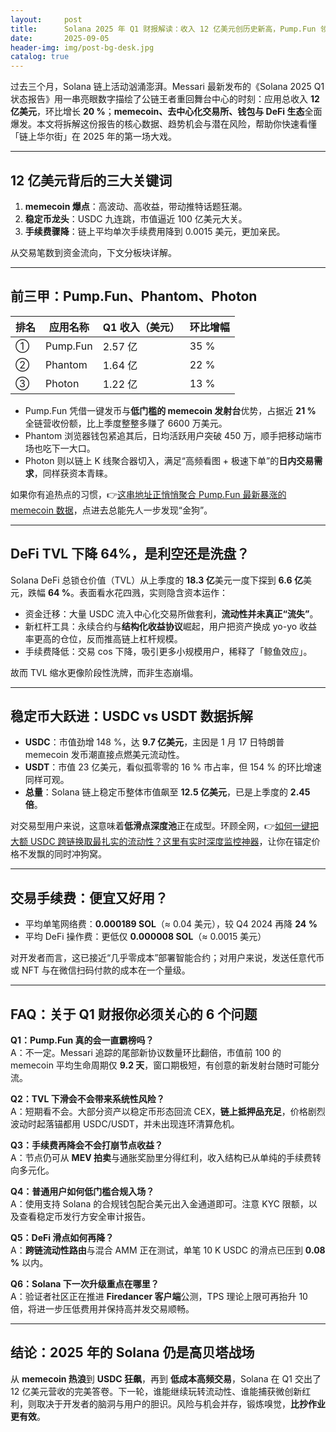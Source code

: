 ```yaml
---
layout:     post
title:      Solana 2025 年 Q1 财报解读：收入 12 亿美元创历史新高，Pump.Fun 领跑
date:       2025-09-05
header-img: img/post-bg-desk.jpg
catalog: true
---
```


过去三个月，Solana 链上活动汹涌澎湃。Messari 最新发布的《Solana 2025 Q1 状态报告》用一串亮眼数字描绘了公链王者重回舞台中心的时刻：应用总收入 **12 亿美元**，环比增长 **20 %**；**memecoin、去中心化交易所、钱包与 DeFi 生态**全面爆发。本文将拆解这份报告的核心数据、趋势机会与潜在风险，帮助你快速看懂「链上华尔街」在 2025 年的第一场大戏。

---

## 12 亿美元背后的三大关键词

1. **memecoin 爆点**：高波动、高收益，带动推特话题狂潮。  
2. **稳定币龙头**：USDC 九连跳，市值逼近 100 亿美元大关。  
3. **手续费骤降**：链上平均单次手续费用降到 0.0015 美元，更加亲民。

从交易笔数到资金流向，下文分板块详解。

---

## 前三甲：Pump.Fun、Phantom、Photon

| 排名 | 应用名称 | Q1 收入（美元） | 环比增幅 |
| --- | --- | --- | --- |
| ① | Pump.Fun | 2.57 亿 | 35 % |
| ② | Phantom | 1.64 亿 | 22 % |
| ③ | Photon | 1.22 亿 | 13 % |

- Pump.Fun 凭借一键发币与**低门槛的 memecoin 发射台**优势，占据近 **21 %** 全链营收份额，比上季度整整多赚了 6600 万美元。  
- Phantom 浏览器钱包紧追其后，日均活跃用户突破 450 万，顺手把移动端市场也吃下一大口。  
- Photon 则以链上 K 线聚合器切入，满足“高频看图 + 极速下单”的**日内交易需求**，同样获资本青睐。

如果你有追热点的习惯，👉[这串地址正悄悄聚合 Pump.Fun 最新暴涨的 memecoin 数据](https://okxdog.com/)，点进去总能先人一步发现“金狗”。

---

## DeFi TVL 下降 64%，是利空还是洗盘？

Solana DeFi 总锁仓价值（TVL）从上季度的 **18.3 亿**美元一度下探到 **6.6 亿**美元，跌幅 **64 %**。表面看水花四溅，实则隐含资本运作：

- 资金迁移：大量 USDC 流入中心化交易所做套利，**流动性并未真正“流失”**。  
- 新杠杆工具：永续合约与**结构化收益协议**崛起，用户把资产换成 yo-yo 收益率更高的仓位，反而推高链上杠杆规模。  
- 手续费降低：交易 cos 下降，吸引更多小规模用户，稀释了「鲸鱼效应」。

故而 TVL 缩水更像阶段性洗牌，而非生态崩塌。

---

## 稳定币大跃进：USDC vs USDT 数据拆解

- **USDC**：市值劲增 148 %，达 **9.7 亿美元**，主因是 1 月 17 日特朗普 memecoin 发币潮直接点燃美元流动性。  
- **USDT**：市值 23 亿美元，看似孤零零的 16 % 市占率，但 154 % 的环比增速同样可观。  
- **总量**：Solana 链上稳定币整体市值飙至 **12.5 亿美元**，已是上季度的 **2.45 倍**。

对交易型用户来说，这意味着**低滑点深度池**正在成型。环顾全网，👉[如何一键把大额 USDC 跨链换取最扎实的流动性？这里有实时深度监控神器](https://okxdog.com/)，让你在锚定价格不发飘的同时冲狗窝。

---

## 交易手续费：便宜又好用？

- 平均单笔网络费：**0.000189 SOL**（≈ 0.04 美元），较 Q4 2024 再降 **24 %**  
- 平均 DeFi 操作费：更低仅 **0.000008 SOL**（≈ 0.0015 美元）

对开发者而言，这已接近“几乎零成本”部署智能合约；对用户来说，发送任意代币或 NFT 与在微信扫码付款的成本在一个量级。

---

## FAQ：关于 Q1 财报你必须关心的 6 个问题

**Q1：Pump.Fun 真的会一直霸榜吗？**  
A：不一定。Messari 追踪的尾部新协议数量环比翻倍，市值前 100 的 memecoin 平均生命周期仅 **9.2 天**，窗口期极短，有创意的新发射台随时可能分流。

**Q2：TVL 下滑会不会带来系统性风险？**  
A：短期看不会。大部分资产以稳定币形态回流 CEX，**链上抵押品充足**，价格剧烈波动时起落锚都用 USDC/USDT，并未出现连环清算危机。

**Q3：手续费再降会不会打崩节点收益？**  
A：节点仍可从 **MEV 拍卖**与通胀奖励里分得红利，收入结构已从单纯的手续费转向多元化。

**Q4：普通用户如何低门槛合规入场？**  
A：使用支持 Solana 的合规钱包配合美元出入金通道即可。注意 KYC 限额，以及查看稳定币发行方安全审计报告。

**Q5：DeFi 滑点如何再降？**  
A：**跨链流动性路由**与混合 AMM 正在测试，单笔 10 K USDC 的滑点已压到 **0.08 %** 以内。

**Q6：Solana 下一次升级重点在哪里？**  
A：验证者社区正在推进 **Firedancer 客户端**公测，TPS 理论上限可再抬升 10 倍，将进一步压低费用并保持高并发交易顺畅。

---

## 结论：2025 年的 Solana 仍是高贝塔战场

从 **memecoin 热浪**到 **USDC 狂飙**，再到 **低成本高频交易**，Solana 在 Q1 交出了 12 亿美元营收的完美答卷。下一轮，谁能继续玩转流动性、谁能捕获微创新红利，则取决于开发者的脑洞与用户的胆识。风险与机会并存，锻炼嗅觉，**比抄作业更有效**。